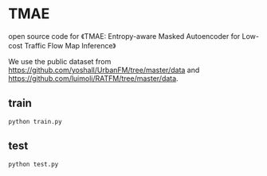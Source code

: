 # TMAE

open source code for 《TMAE: Entropy-aware Masked Autoencoder for Low-cost Traffic Flow Map Inference》

We use the public dataset from https://github.com/yoshall/UrbanFM/tree/master/data and https://github.com/luimoli/RATFM/tree/master/data.

## train
```
python train.py
```

## test
```
python test.py
```
